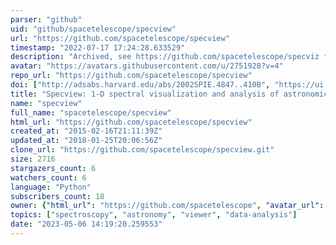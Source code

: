 ```yaml
---
parser: "github"
uid: "github/spacetelescope/specview"
url: "https://github.com/spacetelescope/specview"
timestamp: "2022-07-17 17:24:28.633529"
description: "Archived, see https://github.com/spacetelescope/specviz for future development. Spectrum visualization, manipulation,  and fitting"
avatar: "https://avatars.githubusercontent.com/u/2751928?v=4"
repo_url: "https://github.com/spacetelescope/specview"
doi: ["http://adsabs.harvard.edu/abs/2002SPIE.4847..410B", "https://ui.adsabs.harvard.edu/abs/2012ascl.soft10016S/abstract"]
title: "Specview: 1-D spectral visualization and analysis of astronomical spectrograms"
name: "specview"
full_name: "spacetelescope/specview"
html_url: "https://github.com/spacetelescope/specview"
created_at: "2015-02-16T21:11:39Z"
updated_at: "2018-01-25T20:06:56Z"
clone_url: "https://github.com/spacetelescope/specview.git"
size: 2716
stargazers_count: 6
watchers_count: 6
language: "Python"
subscribers_count: 18
owner: {"html_url": "https://github.com/spacetelescope", "avatar_url": "https://avatars.githubusercontent.com/u/2751928?v=4", "login": "spacetelescope", "type": "Organization"}
topics: ["spectroscopy", "astronomy", "viewer", "data-analysis"]
date: "2023-05-06 14:19:20.259553"
---
```

